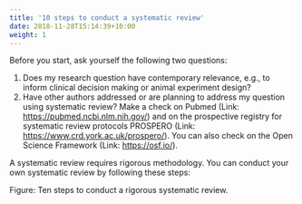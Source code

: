 ```yaml
---
title: '10 steps to conduct a systematic review'
date: 2018-11-28T15:14:39+10:00
weight: 1
---
```


Before you start, ask yourself the following two questions:
1) Does my research question have contemporary relevance, e.g., to inform clinical decision making or animal experiment design?
2) Have other authors addressed or are planning to address my question using systematic review? Make a check on Pubmed (Link: https://pubmed.ncbi.nlm.nih.gov/) and on the prospective registry for systematic review protocols PROSPERO (Link: https://www.crd.york.ac.uk/prospero/). You can also check on the Open Science Framework (Link: https://osf.io/).

A systematic review requires rigorous methodology. You can conduct your own systematic review by following these steps:
 
Figure: Ten steps to conduct a rigorous systematic review.

